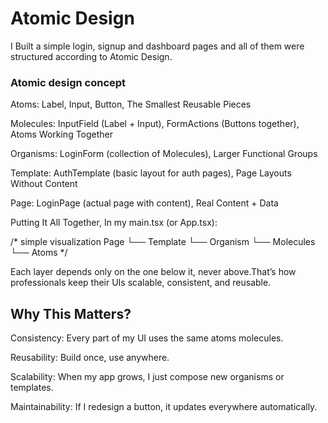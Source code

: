 # Atomic Design

I Built a simple login, signup and dashboard pages and all of them were structured according to Atomic Design.

### Atomic design concept

Atoms: Label, Input, Button, The Smallest Reusable Pieces

Molecules: InputField (Label + Input), FormActions (Buttons together), Atoms Working Together

Organisms: LoginForm (collection of Molecules), Larger Functional Groups

Template: AuthTemplate (basic layout for auth pages), Page Layouts Without Content

Page: LoginPage (actual page with content), Real Content + Data


Putting It All Together, In my main.tsx (or App.tsx):


/* simple visualization
Page
 └── Template
      └── Organism
           └── Molecules
                └── Atoms
*/

Each layer depends only on the one below it, never above.That’s how professionals keep their UIs scalable, consistent, and reusable.


## Why This Matters?
 
Consistency: Every part of my UI uses the same atoms molecules.

Reusability: Build once, use anywhere.

Scalability: When my app grows, I just compose new organisms or templates.

Maintainability: If I redesign a button, it updates everywhere automatically.
